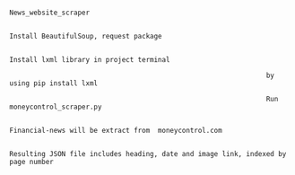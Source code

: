                                                              
                                                                    News_website_scraper
                                                                    
                                                                    Install BeautifulSoup, request package
                                                                    
                                                                    Install lxml library in project terminal
                                                                    
                                                                    by using pip install lxml
                                                                    
                                                                    Run moneycontrol_scraper.py
                                                                    
                                                                    Financial-news will be extract from  moneycontrol.com
                                                                    
                                                                    Resulting JSON file includes heading, date and image link, indexed by page number
                                                                    
                                                                  
                                                                  
                                                           

                                                                
